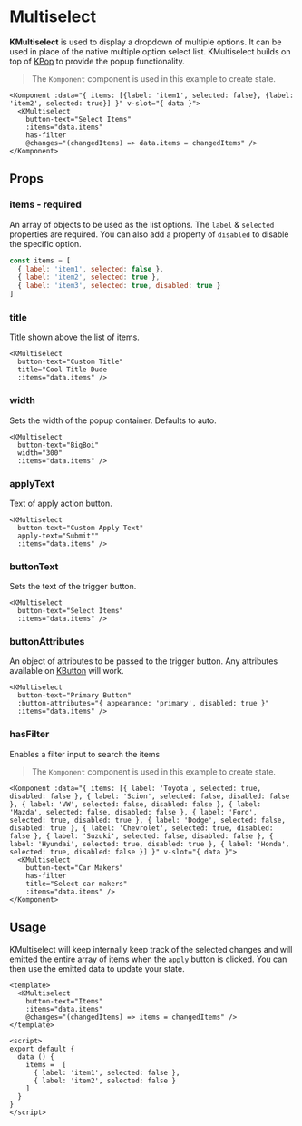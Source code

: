 # Multiselect

**KMultiselect** is used to display a dropdown of multiple options. It can be used in place of the native multiple option select list. KMultiselect builds on top of [KPop](/components/popover.html) to provide the popup functionality.

<Komponent :data="{ items: [{label: 'item1', selected: false}, {label: 'item2', selected: true, disabled: true}] }" v-slot="{ data }">
  <KMultiselect
    button-text="Select Items"
    title="Cool items"
    :items="data.items"
    has-filter
    @changes="(changedItems) => data.items = changedItems" />
</Komponent>

> The `Komponent` component is used in this example to create state.

```vue
<Komponent :data="{ items: [{label: 'item1', selected: false}, {label: 'item2', selected: true}] }" v-slot="{ data }">
  <KMultiselect
    button-text="Select Items"
    :items="data.items"
    has-filter
    @changes="(changedItems) => data.items = changedItems" />
</Komponent>
```

## Props
### items - required
An array of objects to be used as the list options. The `label` & `selected` properties are required. You can also add a property of `disabled` to disable the specific option.

<Komponent :data="{ items: [{label: 'item1', selected: false}, {label: 'item2', selected: true, disabled: true}] }" v-slot="{ data }">
  <KMultiselect
    button-text="Includes disabled item"
    :items="data.items" />
</Komponent>

```js
const items = [
  { label: 'item1', selected: false },
  { label: 'item2', selected: true },
  { label: 'item3', selected: true, disabled: true }
]
```

### title
Title shown above the list of items.

<Komponent :data="{ items: [{label: 'item1', selected: false}, {label: 'item2', selected: true}] }" v-slot="{ data }">
  <KMultiselect
    title="Cool Title Dude"
    button-text="Custom title"
    :items="data.items" />
</Komponent>

```vue
<KMultiselect
  button-text="Custom Title"
  title="Cool Title Dude
  :items="data.items" />
```

### width
Sets the width of the popup container. Defaults to auto.

<Komponent :data="{ items: [{label: 'item1', selected: false}, {label: 'item2', selected: true}] }" v-slot="{ data }">
  <KMultiselect
    button-text="BigBoi"
    :items="data.items"
    width="300" />
</Komponent>

```vue
<KMultiselect
  button-text="BigBoi"
  width="300"
  :items="data.items" />
```

### applyText
Text of apply action button.

<Komponent :data="{ items: [{label: 'item1', selected: false}, {label: 'item2', selected: false }] }" v-slot="{ data }">
  <KMultiselect
    button-text="Custom Apply Text"
    apply-text="Submit"
    :items="data.items" />
</Komponent>

```vue
<KMultiselect
  button-text="Custom Apply Text"
  apply-text="Submit""
  :items="data.items" />
```

### buttonText
Sets the text of the trigger button.

<Komponent :data="{ items: [{label: 'item1', selected: false}, {label: 'item2', selected: false }] }" v-slot="{ data }">
  <KMultiselect
    button-text="Select Items"
    :items="data.items" />
</Komponent>

```vue
<KMultiselect
  button-text="Select Items"
  :items="data.items" />
```

### buttonAttributes
An object of attributes to be passed to the trigger button. Any attributes available on [KButton](/components/button.html) will work.

<Komponent :data="{ items: [{label: 'item1', selected: false}, {label: 'item2', selected: true}] }" v-slot="{ data }">
  <KMultiselect
    button-text="Primary Button"
    :button-attributes="{ appearance: 'primary', disabled: true }"
    :items="data.items" />
</Komponent>

```vue
<KMultiselect
  button-text="Primary Button"
  :button-attributes="{ appearance: 'primary', disabled: true }"
  :items="data.items" />
```

### hasFilter
Enables a filter input to search the items

<Komponent :data="{ items: [{ label: 'Toyota', selected: true, disabled: false }, { label: 'Scion', selected: false, disabled: false }, { label: 'VW', selected: false, disabled: false }, { label: 'Mazda', selected: false, disabled: false }, { label: 'Ford', selected: true, disabled: true }, { label: 'Dodge', selected: false, disabled: true }, { label: 'Chevrolet', selected: true, disabled: false }, { label: 'Suzuki', selected: false, disabled: false }, { label: 'Hyundai', selected: true, disabled: true }, { label: 'Honda', selected: true, disabled: false }] }" v-slot="{ data }">
  <KMultiselect
    button-text="Car Makers"
    has-filter
    title="Select car makers" 
    :items="data.items" />
</Komponent>

> The `Komponent` component is used in this example to create state.

```vue
<Komponent :data="{ items: [{ label: 'Toyota', selected: true, disabled: false }, { label: 'Scion', selected: false, disabled: false }, { label: 'VW', selected: false, disabled: false }, { label: 'Mazda', selected: false, disabled: false }, { label: 'Ford', selected: true, disabled: true }, { label: 'Dodge', selected: false, disabled: true }, { label: 'Chevrolet', selected: true, disabled: false }, { label: 'Suzuki', selected: false, disabled: false }, { label: 'Hyundai', selected: true, disabled: true }, { label: 'Honda', selected: true, disabled: false }] }" v-slot="{ data }">
  <KMultiselect
    button-text="Car Makers"
    has-filter
    title="Select car makers" 
    :items="data.items" />
</Komponent>
```


## Usage
KMultiselect will keep internally keep track of the selected changes and will emitted the entire array of items when the `apply` button is clicked. You can then use the emitted data to update your state.

<Komponent :data="{ items: [{label: 'item1', selected: false}, {label: 'item2', selected: false}] }" v-slot="{ data }">
  <div>
    <KCard class="mb-4">
      <template #body>{{ data.items }}</template>
    </KCard>
    <KMultiselect
      button-text="Items"
      :items="data.items"
      @changes="(changedItems) => data.items = changedItems" />
  </div>
</Komponent>

```vue
<template>
  <KMultiselect
    button-text="Items"
    :items="data.items"
    @changes="(changedItems) => items = changedItems" />
</template>

<script>
export default {
  data () {
    items =  [
      { label: 'item1', selected: false },
      { label: 'item2', selected: false }
    ]
  }
}
</script>
```
